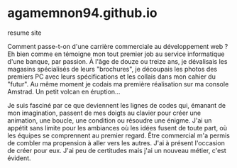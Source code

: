 # agamemnon94.github.io
resume site

Comment passe-t-on d'une carrière commerciale au développement web ? Eh bien comme en
témoigne mon tout premier job au service informatique d'une banque, par passion. À l'âge de douze ou treize
ans, je dévalisais les magasins spécialisés de leurs "brochures", je découpais les photos des premiers PC avec
leurs spécifications et les collais dans mon cahier du "futur". Au même moment je codais ma première
réalisation sur ma console Amstrad. Un petit volcan en éruption...

Je suis fasciné par ce que deviennent les lignes de codes qui, émanant de mon imagination,
passent de mes doigts au clavier pour créer une animation, une boucle, une condition ou résoudre
une énigme. J'ai un appétit sans limite pour les ambiances où les idées fusent de toute part, où les équipes 
se comprennent au premier regard. Être commercial m'a permis de combler ma propension à aller vers les autres. J'ai à présent
l'occasion de créer pour eux. J'ai peu de certitudes mais j'ai un nouveau métier, c'est évident.

